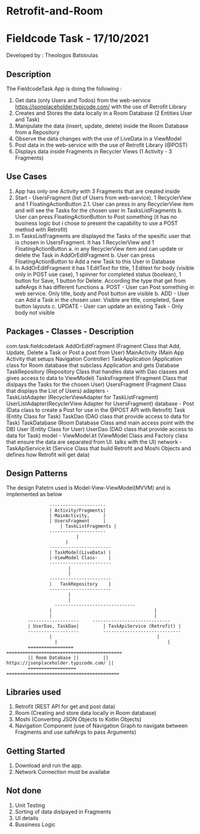 # Retrofit-and-Room
Fieldcode Task - 17/10/2021
==================================
Developed by : Theologos Batsioulas 


Description
------------
The FieldcodeTask App is doing the following :
1. Get data (only Users and Todos) from the web-service  https://jsonplaceholder.typicode.com/ with the use of Retrofit Library
2. Creates and Stores the data locally in a Room Database (2 Entities User and Task)
3. Manipulate the data (insert, update, delete) inside the Room Database from a Repository
4. Observe the data changes with the use of LiveData in a ViewModel
5. Post data in the web-service with the use of Retrofit Library (@POST)
6. Displays data inside Fragments in Recycler Views (1 Activity - 3 Fragments)


Use Cases
-----------
1. App has only one Activity with 3 Fragments that are created inside
2. Start - UsersFragment (list of Users from web-service). 1 RecyclerView and 1 FloatingActionButton
2.1. User can press in any RecyclerView item and will see the Tasks for the chosen user in TasksListFragments
b. User can press FloatingActionButton to Post something (it has no business logic but i chose to present the capability to use a POST method with Retrofit)
3. in TasksListFragments are displayed the Tasks of the spesific user that is chosen in UsersFragment. It has 1 RecyclerView and 1 FloatingActionButton
a. in any RecyclerView item and can update or delete the Task in AddOrEditFragment
b. User can press FloatingActionButton to Add a new Task to this User in Database
4. In AddOrEditFragment it has 1 EditText for title, 1 Editext for body (visible only in POST use case), 1 spinner for completed status (boolean), 1 button for Save, 1 button for Delete. According the type that get from safeArgs it has different functions
a. POST - User can Post something in web service. Only title, body and Post button are visible
b. ADD - User can Add a Task in the chosen user. Visible are title, completed, Save button layouts
c. UPDATE - User can update an existing Task - Only body not visible


Packages - Classes - Description
------------------------
com.task.fieldcodetask
		AddOrEditFragment (Fragment Class that Add, Update, Delete a Task or Post a post from User)
		MainActivity (Main App Activity that setups Navigation Controller)
		TaskApplication (Application class for Room database that subclass Application and gets Database
		TaskRepository (Repository Class that handles data with Dao classes and gives access to data to ViewModel)
		TasksFragment (Fragment Class that dislpays the Tasks for the chosen User)
		UsersFragment (Fragment Class that displays the List of Users)
	adapters -	
		TaskListAdapter (RecyclerViewAdapter for TaskListFragment)
		UserListAdapter(RecyclerView Adapter for UsersFragment)
	database -
		Post (Data class to create a Post for use in the @POST API with Retrofit)
		Task (Entity Class for Task)
		TaskDao (DAO class that provide access to data for Task)
		TaskDatabase (Room Database Class amd main access point with the DB)
		User (Entity Class for User)
		UserDao (DAO class that provide access to data for Task)
	model -
		ViewModel.kt (ViewModel Class and Factory class that ensure the data are separated from UI. talks with the UI)
	network -	
		TaskApiService.kt (Service Class that build Retrofit and Moshi Objects and defines how Retrofit will get data)
				

Design Patterns
----------------
The design Patetrn used is Model-View-ViewModel(MVVM) and is implemented as below 

					---------------------
					| Activity/Fragments|
					| MainActivity,     |
					| UsersFragment     |
				        | TaskListFragments |
					---------------------
					    	  |
						  |
					-----------------------
					| TaskModel(LiveData) |	   					
					|-ViewModel Class-    |	
					-----------------------
						   |
						   |
					-----------------------
					|   TaskRepository    |
					-----------------------
						   |
						   |
				      ------------------------------
		      		|	                 				   |
			      	|	                 				   |
			-------------------	    -----------------------------
			| UserDao, TaskDao|			| TaskApiService (Retrofit) |	
			-------------------			-----------------------------
			      	|	                  					|
				      |                 						|
			=================			===========================================
			|| Room Database ||			|| https://jsonplaceholder.typicode.com/ ||
			==================			==========================================
			

Libraries used
--------------------------------
1. Retrofit (REST API for get and post data)
2. Room (Creating and store data locally in Room database)
3. Moshi (Converting JSON Objects to Kotlin Objects)
4. Navigation Component (use of Navigation Graph to navigate between Fragments and use safeArgs to pass Arguments)



Getting Started
---------------

1. Download and run the app.
2. Network Connection must be availabe


Not done
--------------

1. Unit Testing
2. Sorting of data dislpayed in Fragments
3. UI details
4. Bussiness Logic
